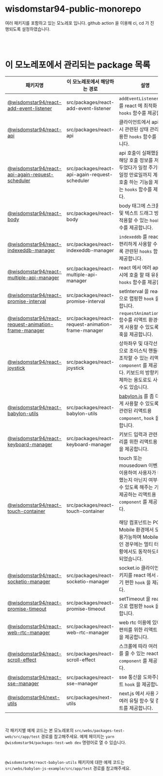 # wisdomstar94-public-monorepo

여러 패키지를 포함하고 있는 모노레포 입니다. github action 을 이용해 ci, cd 가 진행되도록 설정하였습니다.

<br />
<br />

# 이 모노레포에서 관리되는 package 목록

| 패키지명                                                                                                                                 | 이 모노레포에서 해당하는 경로                      | 설명                                                                                                                                                                                                                                                                                         |
| ---------------------------------------------------------------------------------------------------------------------------------------- | -------------------------------------------------- | -------------------------------------------------------------------------------------------------------------------------------------------------------------------------------------------------------------------------------------------------------------------------------------------- |
| [@wisdomstar94/react-add-event-listener](https://www.npmjs.com/package/@wisdomstar94/react-add-event-listener)                           | src/packages/react-add-event-listener              | `addEventListener` 함수를 react 에 최적화 한 `hooks` 함수를 제공합니다.                                                                                                                                                                                                                      |
| [@wisdomstar94/react-api](https://www.npmjs.com/package/@wisdomstar94/react-api)                                                         | src/packages/react-api                             | 클라이언트에서 api 호출시 관련된 상태 관리에 유용한 `hooks` 함수를 제공합니다.                                                                                                                                                                                                               |
| [@wisdomstar94/react-api-again-request-scheduler](https://www.npmjs.com/package/@wisdomstar94/react-api-again-request-scheduler)         | src/packages/react-api-again-request-scheduler     | api 호출이 실패했을 경우 해당 호출 정보를 저장해 두었다가 일정 주기마다 일정 만료일까지 계속 재호출 하는 기능을 제공하는 `hooks` 함수를 제공합니다.                                                                                                                                          |
| [@wisdomstar94/react-body](https://www.npmjs.com/package/@wisdomstar94/react-body)                                                       | src/packages/react-body                            | body 태그에 스크롤 방지 및 텍스트 드래그 방지를 적용할 수 있는 `hooks` 함수를 제공합니다.                                                                                                                                                                                                    |
| [@wisdomstar94/react-indexeddb-manager](https://www.npmjs.com/package/@wisdomstar94/react-indexeddb-manager)                             | src/packages/react-indexeddb-manager               | `indexeddb` 를 react 에서 편리하게 사용할 수 있도록 관련된 `hooks` 함수를 제공합니다.                                                                                                                                                                                                        |
| [@wisdomstar94/react-multiple-api-manager](https://www.npmjs.com/package/@wisdomstar94/react-multiple-api-manager)                       | src/packages/react-multiple-api-manager            | react 에서 여러 api 를 동시에 호출 할 때 유용한 `hooks` 함수를 제공합니다.                                                                                                                                                                                                                   |
| [@wisdomstar94/react-promise-interval](https://www.npmjs.com/package/@wisdomstar94/react-promise-interval)                               | src/packages/react-promise-interval                | setInterval 을 react 용으로 랩핑한 `hook` 을 제공합니다.                                                                                                                                                                                                                                     |
| [@wisdomstar94/react-request-animation-frame-manager](https://www.npmjs.com/package/@wisdomstar94/react-request-animation-frame-manager) | src/packages/react-request-animation-frame-manager | `requestAnimationFrame` 함수를 리액트 환경에 맞게 사용할 수 있도록 관련 훅을 제공합니다.                                                                                                                                                                                                     |
| [@wisdomstar94/react-joystick](https://www.npmjs.com/package/@wisdomstar94/react-joystick)                                               | src/packages/react-joystick                        | 상하좌우 및 대각선 방향으로 조이스틱 핸들러를 조작할 수 있는 리액트용 `component` 를 제공합니다. 키보드의 방향키를 대체하는 용도로도 사용할 수도 있습니다.                                                                                                                                   |
| [@wisdomstar94/react-babylon-utils](https://www.npmjs.com/package/@wisdomstar94/react-babylon-utils)                                     | src/packages/react-babylon-utils                   | [babylon.js](https://www.babylonjs.com/) 를 좀 더 편하게 사용할 수 있도록 이와 관련된 리액트용 `component`, `hook` 을 제공합니다.                                                                                                                                                            |
| [@wisdomstar94/react-keyboard-manager](https://www.npmjs.com/package/@wisdomstar94/react-keyboard-manager)                               | src/packages/react-keyboard-manager                | 키보드 입력과 관련된 처리를 위한 리액트용 `hook` 을 제공합니다.                                                                                                                                                                                                                              |
| [@wisdomstar94/react-touch-container](https://www.npmjs.com/package/@wisdomstar94/react-touch-container)                                 | src/packages/react-touch-container                 | touch 또는 mousedown 이벤트를 이용하여 사용자가 터치 했는지 아닌지 여부를 알 수 있도록 해주는 기능을 제공하는 리액트용 `component` 를 제공합니다. <br /><br /> 해당 컴포넌트는 PC와 Mobile 환경에서 모두 사용가능하며 Mobile 환경인 경우에는 멀티 터치 상황에서도 동작하도록 설계되었습니다. |
| [@wisdomstar94/react-socketio-manager](https://www.npmjs.com/package/@wisdomstar94/react-socketio-manager)                               | src/packages/react-socketio-manager                | socket.io 클라이언트 패키지를 react 에서 사용하기 편한 `hook` 을 제공합니다.                                                                                                                                                                                                                 |
| [@wisdomstar94/react-promise-timeout](https://www.npmjs.com/package/@wisdomstar94/react-promise-timeout)                                 | src/packages/react-promise-timeout                 | setTimeout 을 react 용으로 랩핑한 `hook` 을 제공합니다.                                                                                                                                                                                                                                      |
| [@wisdomstar94/react-web-rtc-manager](https://www.npmjs.com/package/@wisdomstar94/react-web-rtc-manager)                                 | src/packages/react-web-rtc-manager                 | web rtc 이용에 있어서 편의를 위한 리액트 `hook` 을 제공합니다.                                                                                                                                                                                                                               |
| [@wisdomstar94/react-scroll-effect](https://www.npmjs.com/package/@wisdomstar94/react-scroll-effect)                                     | src/packages/react-scroll-effect                   | 스크롤에 따라 여러 효과를 줄 수 있는 react 용 `component` 를 제공합니다.                                                                                                                                                                                                                     |
| [@wisdomstar94/react-sse-manager](https://www.npmjs.com/package/@wisdomstar94/react-sse-manager)                                         | src/packages/react-sse-manager                     | sse 통신을 도와주는 리액트 `hook` 을 제공합니다.                                                                                                                                                                                                                                             |
| [@wisdomstar94/next-utils](https://www.npmjs.com/package/@wisdomstar94/next-utils)                                                       | src/packages/next-utils                            | next.js 에서 사용 가능한 여러 유틸 함수 및 컴포넌트를 제공합니다.                                                                                                                                                                                                                            |

<br />

각 패키지별 예제 코드는 본 모노레포의 `src/webs/packages-test-web/src/app/test` 경로를 참고해주세요. 예제 페이지는 `yarn @wisdomstar94/packages-test-web dev` 명령어로 열 수 있습니다.

<br />

`@wisdomstar94/react-babylon-utils` 패키지에 대한 예제 코드는 `src/webs/babylon-js-example/src/app/test` 경로를 참고해주세요.
